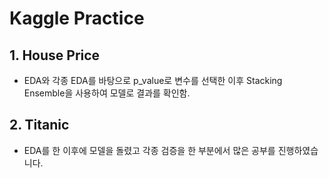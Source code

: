 # Kaggle Practice

## 1. House Price
- EDA와 각종 EDA를 바탕으로 p_value로 변수를 선택한 이후 Stacking Ensemble을 사용하여 모델로 결과를 확인함.

## 2. Titanic
- EDA를 한 이후에 모델을 돌렸고 각종 검증을 한 부분에서 많은 공부를 진행하였습니다.
 
